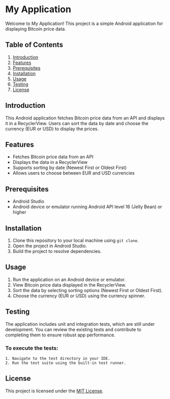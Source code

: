# My Application

Welcome to My Application! This project is a simple Android application for displaying Bitcoin price data.

## Table of Contents
1. [Introduction](#introduction)
2. [Features](#features)
3. [Prerequisites](#prerequisites)
4. [Installation](#installation)
5. [Usage](#usage)
6. [Testing](#testing)
7. [License](#license)

## Introduction
This Android application fetches Bitcoin price data from an API and displays it in a RecyclerView. Users can sort the data by date and choose the currency (EUR or USD) to display the prices.

## Features
- Fetches Bitcoin price data from an API
- Displays the data in a RecyclerView
- Supports sorting by date (Newest First or Oldest First)
- Allows users to choose between EUR and USD currencies

## Prerequisites
- Android Studio
- Android device or emulator running Android API level 16 (Jelly Bean) or higher

## Installation
1. Clone this repository to your local machine using `git clone`.
2. Open the project in Android Studio.
3. Build the project to resolve dependencies.

## Usage
1. Run the application on an Android device or emulator.
2. View Bitcoin price data displayed in the RecyclerView.
3. Sort the data by selecting sorting options (Newest First or Oldest First).
4. Choose the currency (EUR or USD) using the currency spinner.

## Testing
The application includes unit and integration tests, which are still under development. You can review the existing tests and contribute to completing them to ensure robust app performance.
### To execute the tests:
    1. Navigate to the test directory in your IDE.
    2. Run the test suite using the built-in test runner.

## License
This project is licensed under the [MIT License](LICENSE).

